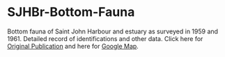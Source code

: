# SJHBr-Bottom-Fauna

Bottom fauna of Saint John Harbour and estuary as surveyed in 1959 and 1961. Detailed record of identifications and other data. Click here for <a href="http://www.dfo-mpo.gc.ca/Library/30300.pdf">Original Publication</a> and here for <a href="https://www.google.ca/maps/@45.2735447,-66.1538143,12z/data=!3m1!4b1!4m2!6m1!1szffcwx5lQc60.kKYablDNDFw0?hl=en">Google Map</a>. 

